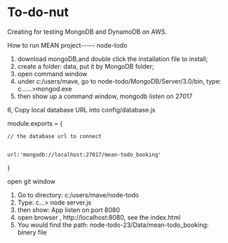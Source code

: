 # To-do-nut
Creating for testing MongoDB and DynamoDB on AWS.

How to run MEAN project-----   node-todo

1.	download mongoDB,and double click the installation file to install;
2.	create a folder: data, put it by MongoDB folder;
3.	open command window
4.	under c:/users/mave,  go to node-todo/MongoDB/Server/3.0/bin, type: c……>mongod.exe
5.	then show up a command window, mongodb listen on 27017

6,  Copy local database URL into config/database.js 

module.exports = {

	// the database url to connect


	url:'mongodb://localhost:27017/mean-todo_booking'

	
}




open git window
1.	Go to directory: c:/users/mave/node-todo
2.	Type: c…> node server.js
3.	then show: App listen on port 8080
4.	open browser , http://localhost:8080, see the index.html
5.  You would find the path:  node-todo-23/Data/mean-todo_booking: binery file


